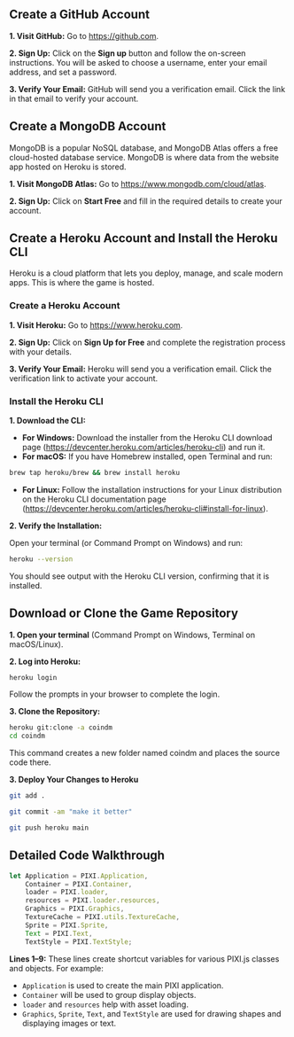 ## **Create a GitHub Account**
**1. Visit GitHub:**
Go to https://github.com.

**2. Sign Up:**
Click on the **Sign up** button and follow the on-screen instructions. You will be asked to choose a username, enter your email address, and set a password.

**3. Verify Your Email:**
GitHub will send you a verification email. Click the link in that email to verify your account.

## **Create a MongoDB Account**
MongoDB is a popular NoSQL database, and MongoDB Atlas offers a free cloud-hosted database service. MongoDB is where data from the website app hosted on Heroku is stored.

**1. Visit MongoDB Atlas:**
Go to https://www.mongodb.com/cloud/atlas.

**2. Sign Up:**
Click on **Start Free** and fill in the required details to create your account.

## **Create a Heroku Account and Install the Heroku CLI**

Heroku is a cloud platform that lets you deploy, manage, and scale modern apps. This is where the game is hosted.

### **Create a Heroku Account**
**1. Visit Heroku:**
Go to https://www.heroku.com.

**2. Sign Up:**
Click on **Sign Up for Free** and complete the registration process with your details.

**3. Verify Your Email:**
Heroku will send you a verification email. Click the verification link to activate your account.

### **Install the Heroku CLI**
**1. Download the CLI:**
- **For Windows:**
  Download the installer from the Heroku CLI download page (https://devcenter.heroku.com/articles/heroku-cli) and run it.
- **For macOS:**
  If you have Homebrew installed, open Terminal and run:
```bash
brew tap heroku/brew && brew install heroku
```
- **For Linux:**
  Follow the installation instructions for your Linux distribution on the Heroku      CLI documentation page (https://devcenter.heroku.com/articles/heroku-cli#install-for-linux).

**2. Verify the Installation:**

Open your terminal (or Command Prompt on Windows) and run:
```bash
heroku --version
```

You should see output with the Heroku CLI version, confirming that it is installed.

## **Download or Clone the Game Repository**
**1. Open your terminal** (Command Prompt on Windows, Terminal on macOS/Linux).

**2. Log into Heroku:**
```bash
heroku login
```

Follow the prompts in your browser to complete the login.

**3. Clone the Repository:**

```bash
heroku git:clone -a coindm
cd coindm
```

This command creates a new folder named coindm and places the source code there.

**3. Deploy Your Changes to Heroku**
```bash
git add .
```
```bash
git commit -am "make it better"
```
```bash
git push heroku main
```
## **Detailed Code Walkthrough**
```javascript
let Application = PIXI.Application,
    Container = PIXI.Container,
    loader = PIXI.loader,
    resources = PIXI.loader.resources,
    Graphics = PIXI.Graphics,
    TextureCache = PIXI.utils.TextureCache,
    Sprite = PIXI.Sprite,
    Text = PIXI.Text,
    TextStyle = PIXI.TextStyle;
```

**Lines 1–9:**
These lines create shortcut variables for various PIXI.js classes and objects. For example:
- `Application` is used to create the main PIXI application.
- `Container` will be used to group display objects.
- `loader` and `resources` help with asset loading.
- `Graphics`, `Sprite`, `Text`, and `TextStyle` are used for drawing shapes and displaying images or text.
